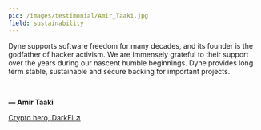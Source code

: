```yaml
---
pic: /images/testimonial/Amir_Taaki.jpg
field: sustainability
---
```

Dyne supports software freedom for many decades, and its founder is the godfather of hacker activism. We are immensely grateful to their support over the years during our nascent humble beginnings. Dyne provides long term stable, sustainable and secure backing for important projects.

<br/>

**— Amir Taaki**

[Crypto hero, DarkFi ↗](https://dark.fi)
